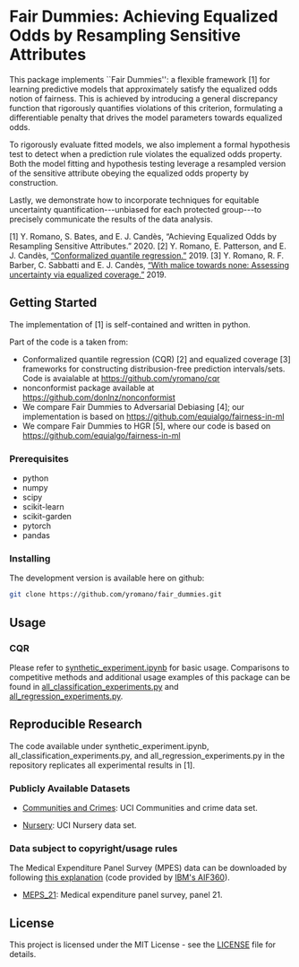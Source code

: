 # Fair Dummies: Achieving Equalized Odds by Resampling Sensitive Attributes

This package implements ``Fair Dummies'': a flexible framework [1] for learning predictive models that approximately satisfy the equalized odds notion of fairness. This is achieved by introducing a general discrepancy function that rigorously quantifies violations of this criterion, formulating a differentiable penalty that drives the model parameters towards equalized odds.

To rigorously evaluate fitted models, we also implement a formal hypothesis test to detect when a prediction rule violates the equalized odds property. Both the model fitting and hypothesis testing leverage a resampled version of the sensitive attribute obeying the equalized odds property by construction.

Lastly, we demonstrate how to incorporate techniques for equitable uncertainty quantification---unbiased for each protected group---to precisely communicate the results of the data analysis.

[1] Y. Romano, S. Bates, and E. J. Candès, “Achieving Equalized Odds by Resampling Sensitive Attributes.” 2020.
[2] Y. Romano, E. Patterson, and E. J. Candès, [“Conformalized quantile regression.”](https://arxiv.org/abs/1905.03222) 2019.
[3] Y. Romano, R. F. Barber, C. Sabbatti and E. J. Candès, [“With malice towards none: Assessing uncertainty via equalized coverage.”](https://statweb.stanford.edu/~candes/papers/EqualizedCoverage.pdf) 2019.

## Getting Started

The implementation of [1] is self-contained and written in python.

Part of the code is a taken from:
* Conformalized quantile regression (CQR) [2] and equalized coverage [3] frameworks for constructing distribusion-free prediction intervals/sets. Code is avaialable at https://github.com/yromano/cqr
* nonconformist package available at https://github.com/donlnz/nonconformist
* We compare Fair Dummies to Adversarial Debiasing [4]; our implementation is based on https://github.com/equialgo/fairness-in-ml
* We compare Fair Dummies to HGR [5], where our code is based on https://github.com/equialgo/fairness-in-ml

### Prerequisites

* python
* numpy
* scipy
* scikit-learn
* scikit-garden
* pytorch
* pandas

### Installing

The development version is available here on github:
```bash
git clone https://github.com/yromano/fair_dummies.git
```

## Usage

### CQR

Please refer to [synthetic_experiment.ipynb](synthetic_experiment.ipynb) for basic usage. Comparisons to competitive methods and additional usage examples of this package can be found in [all_classification_experiments.py](all_classification_experiments.py) and [all_regression_experiments.py](all_regression_experiments.py).

## Reproducible Research

The code available under synthetic_experiment.ipynb,  all_classification_experiments.py, and all_regression_experiments.py in the repository replicates all experimental results in [1].

### Publicly Available Datasets

* [Communities and Crimes](http://archive.ics.uci.edu/ml/datasets/communities+and+crime): UCI Communities   and   crime   data   set.

* [Nursery](https://archive.ics.uci.edu/ml/datasets/nursery): UCI Nursery data   set.

### Data subject to copyright/usage rules

The Medical Expenditure Panel Survey (MPES) data can be downloaded by following [this explanation](https://github.com/yromano/cqr/blob/master/get_meps_data/README.md) (code provided by [IBM's AIF360](https://github.com/IBM/AIF360)).

* [MEPS_21](https://meps.ahrq.gov/mepsweb/data_stats/download_data_files_detail.jsp?cboPufNumber=HC-192): Medical expenditure panel survey,  panel 21.

## License

This project is licensed under the MIT License - see the [LICENSE](LICENSE) file for details.
